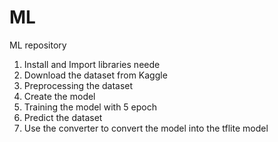 # ML
ML repository
1. Install and Import libraries neede
2. Download the dataset from Kaggle
3. Preprocessing the dataset
4. Create the model
5. Training the model with 5 epoch
6. Predict the dataset
7. Use the converter to convert the model into the tflite model
